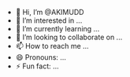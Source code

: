 - 👋 Hi, I’m @AKIMUDD
- 👀 I’m interested in ...
- 🌱 I’m currently learning ...
- 💞️ I’m looking to collaborate on ...
- 📫 How to reach me ...
- 😄 Pronouns: ...
- ⚡ Fun fact: ...

<!---
AKIMUDD/AKIMUDD is a ✨ special ✨ repository because its `README.md` (this file) appears on your GitHub profile.
You can click the Preview link to take a look at your changes.
--->
